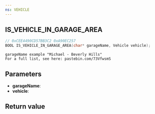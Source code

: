 ```yaml
---
ns: VEHICLE
---
```

## IS_VEHICLE_IN_GARAGE_AREA

```c
// 0xCEE4490CD57BB3C2 0xA90EC257
BOOL IS_VEHICLE_IN_GARAGE_AREA(char* garageName, Vehicle vehicle);
```

```
garageName example "Michael - Beverly Hills"  
For a full list, see here: pastebin.com/73VfwsmS  
```

## Parameters
* **garageName**: 
* **vehicle**: 

## Return value
